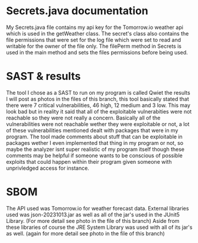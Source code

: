# Secrets.java documentation
My Secrets.java file contains my api key for the Tomorrow.io weather api which is used in the getWeather class. 
The secret's class also contains the file permissions that were set for the log file which were set to read and writable for the owner of the file only. 
The filePerm method in Secrets is used in the main method and sets the files permissions before being used. 
# SAST & results
The tool I chose as a SAST to run on my program is called Qwiet the results I will post as photos in the files of this branch, this tool basically stated that there were 7 critical vulnerabilities,
46 high, 12 medium and 3 low. This may look bad but in reality it said that all of the exploitable vulnerabities were not reachable so they were not really a concern. 
Basically all of the vulnerabilities were not reachable wether they were exploitable or not, a lot of these vulnerabilities mentioned dealt with packages that were in my program. 
The tool made comments about stuff that can be exploitable in packages wether I even implemented that thing in my program or not, so maybe the analyzer isnt super realistic of my program itself 
though these comments may be helpful if someone wants to be conscious of possible exploits that could happen within their program given someone with unprivledged access for instance. 
# SBOM
The API used was Tomorrow.io for weather forecast data.
External libraries used was json-20231013.jar as well as all of the jar's used in the JUnit5 Library. (For more detail see photo in the file of this branch)
Aside from these libraries of course the JRE System Library was used with all of its jar's as well. (again for more detail see photo in the file of this branch)
